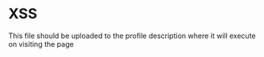 # XSS

This file should be uploaded to the profile description where it will execute on visiting the page